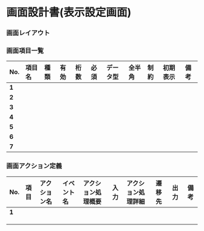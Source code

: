 # 画面設計書(表示設定画面)

### 画面レイアウト


### 画面項目一覧
| No.  |     項目名     |  種類  | 有効 | 桁数 | 必須 | データ型 | 全半角 | 制約 | 初期表示 | 備考 |
| :-- | :------------ | :---- | :-- | :-- | :-- | :------ | :---- | :-- | :------ | :---------------- |
| **1** |            |    |     |     |     |         |       |     |      |     |
| **2** |  |  |    |    |     |    |    |    |    |    |
| **3** |                |        |      |      |      |          |        |      |          |                    |
| **4** |                |        |      |      |      |          |        |      |          |                    |
| **5** |                |        |      |      |      |          |        |      |          |                    |
| **6** |                |        |      |      |      |          |        |      |          |                    |
| **7** |                |        |      |      |      |          |        |      |          |                    |

### 画面アクション定義

|No.|項目|アクション名|イベント名|アクション処理概要|入力|アクション処理詳細|遷移先|出力|備考|
|:-|:-|:-|:-|:-|:-|:-|:-|:-|---|
|**1**||||||||||
|||||||||||
|||||||||||
|||||||||||
